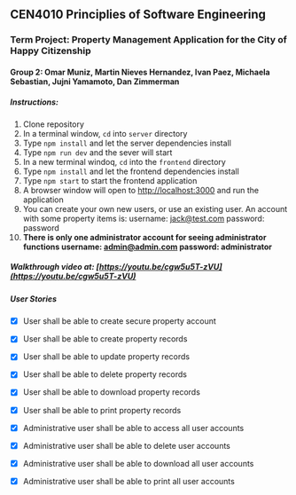 ## CEN4010 Principlies of Software Engineering
### Term Project: Property Management Application for the City of Happy Citizenship

#### Group 2: Omar Muniz, Martin Nieves Hernandez, Ivan Paez, Michaela Sebastian, Jujni Yamamoto, Dan Zimmerman 

##### Instructions:
1. Clone repository
2. In a terminal window, `cd` into `server` directory
3. Type `npm install` and let the server dependencies install
4. Type `npm run dev` and the sever will start
5. In a new terminal windoq, `cd` into the `frontend` directory
6. Type `npm install` and let the frontend dependencies install
7. Type `npm start` to start the frontend application
8. A browser window will open to [http://localhost:3000](http://localhost:3000) and run the application
9. You can create your own new users, or use an existing user.  An account with some property items is: 
username: jack@test.com
password: password
10. **There is only one administrator account for seeing administrator functions
username: admin@admin.com
password: administrator**

##### Walkthrough video at: [https://youtu.be/cgw5u5T-zVU](https://youtu.be/cgw5u5T-zVU)

##### User Stories
- [x] User shall be able to create secure property account
- [x] User shall be able to create  property records
- [x] User shall be able to update property records
- [x] User shall be able to delete property records
- [x] User shall be able to download property records
- [x] User shall be able to print property records
- [x] Administrative user shall be able to access all user accounts
- [x] Administrative user shall be able to delete user accounts
- [x] Administrative user shall be able to download all user accounts
- [x] Administrative user shall be able to print all user accounts

